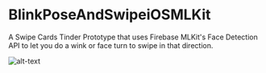 # BlinkPoseAndSwipeiOSMLKit

A Swipe Cards Tinder Prototype that uses Firebase MLKit's Face Detection API to let you do a wink or face turn to swipe in that direction.

![alt-text](https://github.com/anupamchugh/BlinkPoseAndSwipeiOSMLKit/blob/master/swipe-like-tinder-mlkit-blink-pose.gif)

